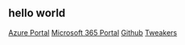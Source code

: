 ## hello world

[Azure Portal](https://portal.azure.com)
[Microsoft 365 Portal](https://admin.microsoft.com)
[Github](https://github.com)
[Tweakers](https://tweakers.net)
